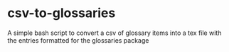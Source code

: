 # csv-to-glossaries
A simple bash script to convert a csv of glossary items into a tex file with the entries formatted for the glossaries package
